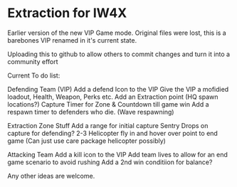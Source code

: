 # Extraction for IW4X

Earlier version of the new VIP Game mode. Original files were lost, this is a barebones VIP renamed in it's current state.

Uploading this to github to allow others to commit changes and turn it into a community effort

Current To do list:

Defending Team (VIP)
Add a defend Icon to the VIP
Give the VIP a mofidied loadout, Health, Weapon, Perks etc.
Add an Extraction point (HQ spawn locations?)
Capture Timer for Zone & Countdown till game win
Add a respawn timer to defenders who die. (Wave respawning)

Extraction Zone Stuff
Add a range for initial capture
Sentry Drops on capture for defending? 2-3
Helicopter fly in and hover over point to end game (Can just use care package helicopter possibly)

Attacking Team
Add a kill icon to the VIP
Add team lives to allow for an end game scenario to avoid rushing
Add a 2nd win conditiion for balance?


Any other ideas are welcome.
